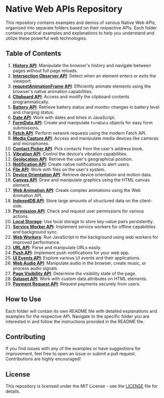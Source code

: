 
# Native Web APIs Repository

This repository contains examples and demos of various Native Web APIs, organized into separate folders based on their respective APIs. Each folder contains practical examples and explanations to help you understand and utilize these powerful web technologies.

## Table of Contents

1. [**History API**](./01-history-api): Manipulate the browser's history and navigate between pages without full page reloads.
2. [**Intersection Observer API**](./02-IntersectionObserver): Detect when an element enters or exits the viewport.
3. [**requestAnimationFrame API**](./03-requestAnimationFrame): Efficiently animate elements using the browser's native animation capabilities.
4. [**Clipboard API**](./04-Clipboard-API): Access and modify the clipboard contents programmatically.
5. [**Battery API**](./05-Battery-API): Retrieve battery status and monitor changes in battery level and charging status.
6. [**Date API**](./06-Date-API): Work with dates and times in JavaScript.
7. [**FormData API**](./07-FormData-API): Create and manipulate `FormData` objects for easy form submissions.
8. [**Fetch API**](./08-Fetch-API): Perform network requests using the modern Fetch API.
9. [**Media Capture API**](./09-MediaCapture-API): Access and manipulate media devices like cameras and microphones.
10. [**Contact Picker API**](./10-ContactPicker-API): Pick contacts from the user's address book.
11. [**Vibration API**](./11-Vibration-API): Control the device's vibration capabilities.
12. [**Geolocation API**](./12-Geolocation-API): Retrieve the user's geographical position.
13. [**Notification API**](./13-Notification-API): Create native notifications to alert users.
14. [**File API**](./14-File-API): Work with files on the user's system.
15. [**Device Orientation API**](./15-DeviceOrientation-API): Retrieve device orientation and motion data.
16. [**Canvas API**](./16-Canvas-API): Draw and manipulate graphics using the HTML canvas element.
17. [**Web Animation API**](./17-WebAnimation-API): Create complex animations using the Web Animation API.
18. [**IndexedDB API**](./18-IndexedDB): Store large amounts of structured data on the client-side.
19. [**Permission API**](./19-Permission-API): Check and request user permissions for various actions.
20. [**Local Storage**](./20-LocalStorage): Use local storage to store key-value pairs persistently.
21. [**Service Worker API**](./21-ServiceWorker-API): Implement service workers for offline capabilities and background sync.
22. [**Web Workers**](./22-WebWorkers): Run JavaScript in the background using web workers for improved performance.
23. [**URL API**](./23-URL-API): Parse and manipulate URLs easily.
24. [**Push API**](./24-Push-API): Implement push notifications for your web app.
25. [**UI Events API**](./25-UIEvents-API): Explore various UI events and their applications.
26. [**Web Audio API**](./26-WebAudio-API): Manipulate audio in the browser, create music, or process audio signals.
27. [**Page Visibility API**](./27-PageVisibity-API): Determine the visibility state of the page.
28. [**Dataset API**](./28-Dataset): Work with custom data attributes on HTML elements.
29. [**Payment Request API**](./29-PaymentRequest-API): Request payments securely from users.

## How to Use

Each folder will contain its own README file with detailed explanations and examples for the respective API. Navigate to the specific folder you are interested in and follow the instructions provided in the README file.

## Contributing

If you find issues with any of the examples or have suggestions for improvement, feel free to open an issue or submit a pull request. Contributions are highly encouraged!

## License

This repository is licensed under the MIT License - see the [LICENSE](LICENSE) file for details.
